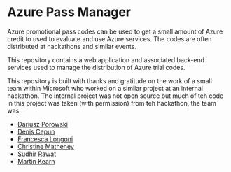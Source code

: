 # Azure Pass Manager
Azure promotional pass codes can be used to get a small amount of Azure credit to used to evaluate and use Azure services. The codes are often distributed at hackathons and similar events.

This repository contains a web application and associated back-end services used to manage the distribution of Azure trial codes.

This repository is built with thanks and gratitude on the work of a small team within Microsoft who worked on a similar project at an internal hackathon. The internal project was not open source but much of teh code in this project was taken (with permission) from teh hackathon, the team was
* [Dariusz Porowski](https://twitter.com/DariuszPorowski)
* [Denis Cepun](https://twitter.com/DenisCepun)
* [Francesca Longoni](https://www.linkedin.com/in/francesca-longoni-wehq/)
* [Christine Matheney](https://twitter.com/Matheneyc)
* [Sudhir Rawat](https://twitter.com/rawatsudhir)
* [Martin Kearn](https://twitter.com/MartinKearn)
